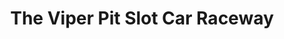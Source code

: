 ---
title: "The Viper Pit Slot Car Raceway"
url: /thomasville/the-viper-pit-slot-car-raceway/
shop: sports
---